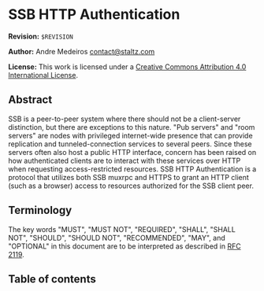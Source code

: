 # SSB HTTP Authentication

**Revision:** `$REVISION`

**Author:** Andre Medeiros <contact@staltz.com>

**License:** This work is licensed under a [Creative Commons Attribution 4.0 International License](http://creativecommons.org/licenses/by/4.0/).

## Abstract

SSB is a peer-to-peer system where there should not be a client-server distinction, but there are exceptions to this nature. "Pub servers" and "room servers" are nodes with privileged internet-wide presence that can provide replication and tunneled-connection services to several peers. Since these servers often also host a public HTTP interface, concern has been raised on how authenticated clients are to interact with these services over HTTP when requesting access-restricted resources. SSB HTTP Authentication is a protocol that utilizes both SSB muxrpc and HTTPS to grant an HTTP client (such as a browser) access to resources authorized for the SSB client peer.

## Terminology

The key words "MUST", "MUST NOT", "REQUIRED", "SHALL", "SHALL NOT", "SHOULD", "SHOULD NOT", "RECOMMENDED", "MAY", and "OPTIONAL" in this document are to be interpreted as described in [RFC 2119](https://tools.ietf.org/html/rfc2119).

## Table of contents
